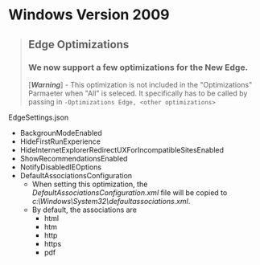 # Windows Version 2009

>## Edge Optimizations ##
>### We now support a few optimizations for the New Edge. ###
>[***Warning***] - This optimization is not included in the "Optimizations" Parmaeter when "All" is seleced. It specifically has to be called by passing in `-Optimizations Edge, <other optimizations>`

EdgeSettings.json
- BackgrounModeEnabled
- HideFirstRunExperience
- HideInternetExplorerRedirectUXForIncompatibleSitesEnabled
- ShowRecommendationsEnabled
- NotifyDisabledIEOptions
- DefaultAssociationsConfiguration
    - When setting this optimization, the *DefaultAssociationsConfiguration.xml* file will be copied to *c:\Windows\System32\defaultassociations.xml*. 
    - By default, the associations are
        - html
        - htm
        - http
        - https
        - pdf
